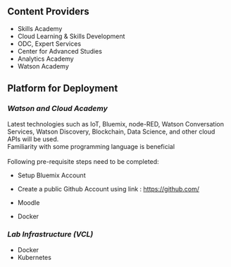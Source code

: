 ## **Content Providers**
- Skills Academy
- Cloud Learning & Skills Development
- ODC, Expert Services
- Center for Advanced Studies
- Analytics Academy
- Watson Academy

## **Platform for Deployment**
### *Watson and Cloud Academy*
Latest technologies such as IoT, Bluemix, node-RED, Watson Conversation Services, Watson Discovery, Blockchain, Data Science, and other cloud APIs will be used.<br>
Familiarity with some programming language is beneficial<br><br>
Following pre-requisite steps need to be completed:<br>
- Setup Bluemix Account<br>
- Create a public Github Account using link : <a href="https://github.com/">https://github.com/</a>


- Moodle
- Docker

### *Lab Infrastructure (VCL)*
- Docker
- Kubernetes
